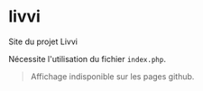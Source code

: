 # livvi
Site du projet Livvi

Nécessite l'utilisation du fichier `index.php`.

>Affichage indisponible sur les pages github.
